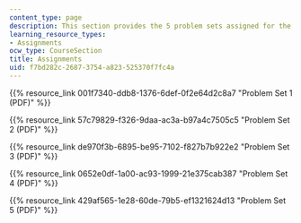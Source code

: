 ```yaml
---
content_type: page
description: This section provides the 5 problem sets assigned for the course.
learning_resource_types:
- Assignments
ocw_type: CourseSection
title: Assignments
uid: f7bd282c-2687-3754-a823-525370f7fc4a
---
```


{{% resource_link 001f7340-ddb8-1376-6def-0f2e64d2c8a7 "Problem Set 1 (PDF)" %}}

{{% resource_link 57c79829-f326-9daa-ac3a-b97a4c7505c5 "Problem Set 2 (PDF)" %}}

{{% resource_link de970f3b-6895-be95-7102-f827b7b922e2 "Problem Set 3 (PDF)" %}}

{{% resource_link 0652e0df-1a00-ac93-1999-21e375cab387 "Problem Set 4 (PDF)" %}}

{{% resource_link 429af565-1e28-60de-79b5-ef1321624d13 "Problem Set 5 (PDF)" %}}